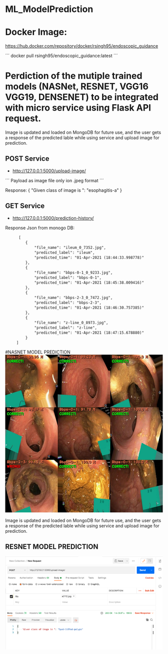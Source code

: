 # ML_ModelPrediction


# Docker Image:

https://hub.docker.com/repository/docker/rsingh95/endoscopic_guidance


´´´
docker pull rsingh95/endoscopic_guidance:latest
´´´
 
 
# Perdiction of the mutiple trained models (NASNet, RESNET, VGG16 VGG19, DENSENET) to be integrated with micro service using Flask API request.

Image is updated and loaded on MongoDB for future use, and the user gets a response of the predicted lable while using service and upload image for prediction.

## POST Service 
* http://127.0.0.1:5000/upload-image/

´´´
Payload as image file only ion .jpeg format 
´´´

Response: 
{
    "Given class of image is ": "esophagitis-a"
}

## GET Service 
* http://127.0.0.1:5000/prediction-history/

Response Json from monogo DB:

          [
             {
                 "file_name": "ileum_0_7352.jpg",
                 "predicted_label": "ileum",
                 "predicted_time": "01-Apr-2021 (18:44:33.998778)"
             },
             {
                 "file_name": "bbps-0-1_0_9233.jpg",
                 "predicted_label": "bbps-0-1",
                 "predicted_time": "01-Apr-2021 (18:45:38.009416)"
             },
             {
                 "file_name": "bbps-2-3_0_7472.jpg",
                 "predicted_label": "bbps-2-3",
                 "predicted_time": "01-Apr-2021 (18:46:30.757385)"
             },
             {
                 "file_name": "z-line_0_8973.jpg",
                 "predicted_label": "z-line",
                 "predicted_time": "01-Apr-2021 (18:47:15.678880)"
             }
         ]

    


#NASNET MODEL PREDICTION
![banner](static/images/predictions.jpg)

Image is updated and loaded on MongoDB for future use, and the user gets a response of the predicted lable while using service and upload image for prediction.



## RESNET MODEL PREDICTION
![banner](static/images/response.jpg)
